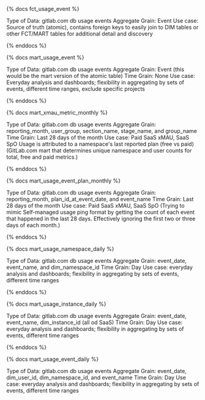 {% docs fct_usage_event %}

Type of Data: gitlab.com db usage events
Aggregate Grain: Event
Use case: Source of truth (atomic), contains foreign keys to easily join to DIM tables or other FCT/MART tables for additional detail and discovery

{% enddocs %}


{% docs mart_usage_event %}

Type of Data: gitlab.com db usage events
Aggregate Grain: Event (this would be the mart version of the atomic table)
Time Grain: None
Use case: Everyday analysis and dashboards; flexibility in aggregating by sets of events, different time ranges, exclude specific projects

{% enddocs %}


{% docs mart_xmau_metric_monthly %}

Type of Data: gitlab.com db usage events
Aggregate Grain: reporting_month, user_group, section_name, stage_name, and group_name
Time Grain: Last 28 days of the month
Use case: Paid SaaS xMAU, SaaS SpO
Usage is attributed to a namespace's last reported plan (free vs paid)
(GitLab.com mart that determines unique namespace and user counts for total, free and paid metrics.)

{% enddocs %}

{% docs mart_usage_event_plan_monthly %}

Type of Data: gitlab.com db usage events
Aggregate Grain: reporting_month, plan_id_at_event_date, and event_name
Time Grain: Last 28 days of the month
Use case: Paid SaaS xMAU, SaaS SpO
(Trying to mimic Self-managed usage ping format by getting the count of each event that happened in the last 28 days.
 Effectively ignoring the first two or three days of each month.)

{% enddocs %}

{% docs mart_usage_namespace_daily %}

Type of Data: gitlab.com db usage events
Aggregate Grain: event_date, event_name, and dim_namespace_id
Time Grain: Day
Use case: everyday analysis and dashboards; flexibility in aggregating by sets of events, different time ranges

{% enddocs %}


{% docs mart_usage_instance_daily %}

Type of Data: gitlab.com db usage events
Aggregate Grain: event_date, event_name, dim_instance_id (all od SaaS)
Time Grain: Day
Use case: everyday analysis and dashboards; flexibility in aggregating by sets of events, different time ranges

{% enddocs %}


{% docs mart_usage_event_daily %}

Type of Data: gitlab.com db usage events
Aggregate Grain: event_date, dim_user_id, dim_namespace_id, and event_name
Time Grain: Day
Use case: everyday analysis and dashboards; flexibility in aggregating by sets of events, different time ranges
